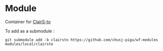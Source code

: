 # Module

Container for [ClairS-to](https://github.com/HKU-BAL/ClairS-TO?tab=readme-ov-file)

To add as a submodule :
```
git submodule add -b clairsto https://github.com/chusj-pigu/wf-modules modules/local/clairsto
```


